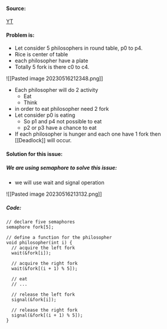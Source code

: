 #### Source:
[YT](https://www.youtube.com/watch?v=Z68js3PxzW0&list=PLXj4XH7LcRfDrdQuJTHIPmKMpa7eYVaPm&index=89)

#### Problem is:

* Let consider 5 philosophers in round table, p0 to p4.
* Rice is center of table
* each philosopher have a plate
* Totally 5 fork is there c0 to c4.

![[Pasted image 20230516212348.png]]

* Each philosopher will do 2 activity
	* Eat
	* Think
* in order to eat  philosopher need 2 fork
* Let consider p0 is eating
	* So p1 and p4 not possible to eat
	* p2 or p3 have a chance to eat
* If each philosopher is hunger and each one have 1 fork then [[Deadlock]] will occur.

#### Solution for this issue:

##### We are using semaphore to solve this issue:

* we will use wait and signal operation

![[Pasted image 20230516213132.png]]

##### Code:

```
// declare five semaphores
semaphore fork[5];

// define a function for the philosopher
void philosopher(int i) {
  // acquire the left fork
  wait(&fork[i]);

  // acquire the right fork
  wait(&fork[(i + 1) % 5]);

  // eat
  // ...

  // release the left fork
  signal(&fork[i]);

  // release the right fork
  signal(&fork[(i + 1) % 5]);
}

```